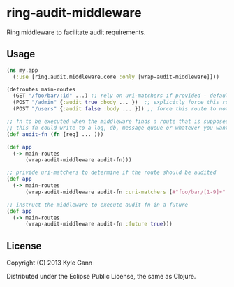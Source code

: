 # ring-audit-middleware

Ring middleware to facilitate audit requirements.

## Usage

```clojure
(ns my.app
  (:use [ring.audit.middleware.core :only [wrap-audit-middleware]]))

(defroutes main-routes
  (GET "/foo/bar/:id" ...) ;; rely on uri-matchers if provided - default is to audit route
  (POST "/admin" {:audit true :body ... })  ;; explicitly force this route to be audited with the :audit key
  (POST "/users" {:audit false :body ... })) ;; force this route to not be audited even if uri-matchers find a match

;; fn to be executed when the middleware finds a route that is supposed to be audited
;; this fn could write to a log, db, message queue or whatever you want it to do
(def audit-fn (fn [req] ... )))

(def app
  (-> main-routes
      (wrap-audit-middleware audit-fn)))

;; privide uri-matchers to determine if the route should be audited
(def app
  (-> main-routes
      (wrap-audit-middleware audit-fn :uri-matchers [#"foo/bar/[1-9]+" #"admin/*" #"users"])))

;; instruct the middleware to execute audit-fn in a future
(def app
  (-> main-routes
      (wrap-audit-middleware audit-fn :future true)))
```

## License

Copyright (C) 2013 Kyle Gann

Distributed under the Eclipse Public License, the same as Clojure.
